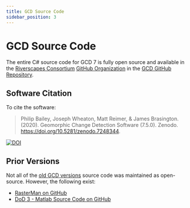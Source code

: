 ```yaml
---
title: GCD Source Code
sidebar_position: 3
---
```

# GCD Source Code
The entire C# source code for GCD 7 is fully open source and available in the [Riverscapes Consortium](https://riverscapes.net) [GitHub Organization](https://github.com/Riverscapes) in the [GCD GitHub Repository](https://github.com/Riverscapes/gcd/).

## Software Citation

To cite the software:

> Philip Bailey, Joseph Wheaton, Matt Reimer, & James Brasington. (2020). Geomorphic Change Detection Software (7.5.0). Zenodo. https://doi.org/10.5281/zenodo.7248344.

[![DOI](https://zenodo.org/badge/DOI/10.5281/zenodo.7248344.svg)](https://doi.org/10.5281/zenodo.7248344)

## Prior Versions

Not all of the [old GCD versions](/Download/old_versions) source code was maintained as open-source. However, the following exist:

* [RasterMan on GitHub](https://github.com/NorthArrowResearch/rasterman)
* [DoD 3 - Matlab Source Code on GitHub](https://github.com/joewheaton/DoD)
